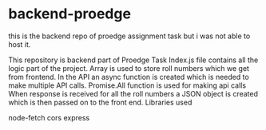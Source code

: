 # backend-proedge
this is the backend repo of proedge assignment task but i was not able to host it.

This repository is backend part of Proedge Task Index.js file contains all the logic part of the project. Array is used to store roll numbers which we get from frontend. In the API an async function is created which is needed to make multiple API calls. Promise.All function is used for making api calls When response is received for all the roll numbers a JSON object is created which is then passed on to the front end.
Libraries used

 node-fetch
 cors
 express

